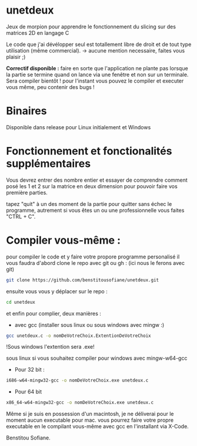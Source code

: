 # unetdeux
Jeux de morpion pour apprendre le fonctionnement du slicing sur des matrices 2D en langage C

Le code que j'ai dévélopper seul est totallement libre de droit et de tout type utilisation (même commercial).
-> aucune mention necessaire, faites vous plaisir ;)

**Correctif disponible :** faire en sorte que l'application ne plante pas lorsque la partie se termine quand on lance via une fenêtre et non sur un terminale.
Sera compiler bientôt !
pour l'instant vous pouvez le compiler et executer vous même, peu contenir des bugs !

# Binaires

Disponible dans release pour Linux initialement et Windows

# Fonctionnement et fonctionalités supplémentaires

Vous devrez entrer des nombre entier et essayer de comprendre comment posé les 1 et 2 sur la matrice en deux dimension pour pouvoir faire vos première parties.

tapez "quit" à un des moment de la partie pour quitter sans échec le programme, autrement si vous êtes un ou une professionnelle vous faites "CTRL + C".

# Compiler vous-même :
pour compiler le code et y faire votre propore programme personalisé il vous faudra d'abord clone le repo avec git ou gh :
(ici nous le ferons avec git)


```sh
git clone https://github.com/benstitousofiane/unetdeux.git
```
ensuite vous vous y déplacer sur le repo :

```sh
cd unetdeux
```

et enfin pour complier, deux manières :
- avec gcc (installer sous linux ou sous windows avec mingw :)

```sh
gcc unetdeux.c -o nomDeVotreChoix.ExtentionDeVotreChoix
```
!Sous windows l'extention sera .exe!

sous linux si vous souhaitez compiler pour windows avec mingw-w64-gcc

- Pour 32 bit :
```sh
i686-w64-mingw32-gcc -o nomDeVotreChoix.exe unetdeux.c
```
- Pour 64 bit
```sh
x86_64-w64-mingw32-gcc -o nomDeVotreChoix.exe unetdeux.c
```

Même si je suis en possession d'un macintosh, je ne déliverai pour le moment aucun executable pour mac.
vous pourrez faire votre propre executable en le compilant vous-même avec gcc en l'installant via X-Code.

Benstitou Sofiane.
